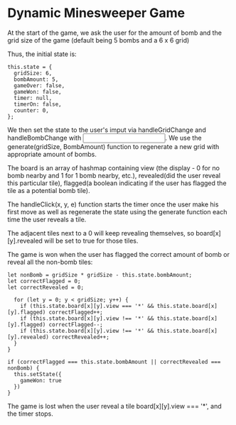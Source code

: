 <h1> Dynamic Minesweeper Game </h1>

At the start of the game, we ask the user for the amount of bomb and the grid size of the game (default being 5 bombs and a 6 x 6 grid)

Thus, the initial state is: 

    this.state = {
      gridSize: 6,
      bombAmount: 5,
      gameOver: false,
      gameWon: false,
      timer: null,
      timerOn: false,
      counter: 0,
    };
    
We then set the state to the user's imput via handleGridChange and handleBombChange with <input>.
We use the generate(gridSize, BombAmount) function to regenerate a new grid with appropriate amount of bombs. 

The board is an array of hashmap containing view (the display - 0 for no bomb nearby and 1 for 1 bomb nearby, etc.), revealed(did the user reveal this particular tile), flagged(a boolean indicating if the user has flagged the tile as a potential bomb tile).

The handleClick(x, y, e) function starts the timer once the user make his first move as well as regenerate the state using the generate function each time the user reveals a tile.

The adjacent tiles next to a 0 will keep revealing themselves, so board[x][y].revealed will be set to true for those tiles.

The game is won when the user has flagged the correct amount of bomb or reveal all the non-bomb tiles:

    let nonBomb = gridSize * gridSize - this.state.bombAmount;
    let correctFlagged = 0;
    let correctRevealed = 0;
    
      for (let y = 0; y < gridSize; y++) {
        if (this.state.board[x][y].view === '*' && this.state.board[x][y].flagged) correctFlagged++;
        if (this.state.board[x][y].view !== '*' && this.state.board[x][y].flagged) correctFlagged--;
        if (this.state.board[x][y].view !== '*' && this.state.board[x][y].revealed) correctRevealed++;
      }
    }

    if (correctFlagged === this.state.bombAmount || correctRevealed === nonBomb) {
      this.setState({
        gameWon: true
      })
    }
    
The game is lost when the user reveal a tile board[x][y].view === '*', and the timer stops.
